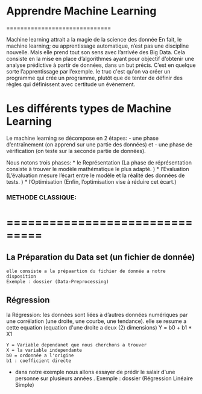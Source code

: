 # Apprendre Machine Learning 
==============================

Machine learning attrait a la magie de la science des donnée En fait, le machine learning; ou apprentissage automatique, n’est pas une discipline nouvelle. 
Mais elle prend tout son sens avec l’arrivée des Big Data.
Cela consiste en la mise en place d’algorithmes ayant pour objectif d’obtenir une analyse prédictive à partir de données, dans un but précis.
C’est en quelque sorte l’apprentissage par l’exemple. le truc c'est qu'on va créer un programme qui crée un programme, plutôt que de tenter de définir des règles qui définissent avec certitude un évènement. 


# Les différents types de Machine Learning

Le machine learning se décompose en 2 étapes: 
	- une phase d’entraînement (on apprend sur une partie des données) et 
	- une phase de vérification (on teste sur la seconde partie de données).

Nous notons trois phases: 
	* le Représentation 
		(La phase de réprésentation consiste à trouver le modèle mathématique le plus adapté. )
	* l’Evaluation
		(L’évaluation mesure l’écart entre le modèle et la réalité des données de tests. )
	* l’Optimisation
		(Enfin, l’optimisation vise à réduire cet écart.)
### METHODE CLASSIQUE:
===============================
===============================
## La Préparation du Data set (un fichier de donnée)
	elle consiste a la prépaartion du fichier de donnée a notre disposition
	Exemple : dossier (Data-Preprocessing)
	
## Régression

   la Régression: les données sont liées à d’autres données numériques par une corrélation (une droite, une courbe, une tendance).
elle se resume a cette equation (equation d'une droite a deux (2) dimensions)
Y = b0 + b1 * X1
	
	Y = Variable dependanet que nous cherchons a trouver
	X = la variable independante
	b0 = ordonnée a l'origine
	b1 : coefficient directe

 - dans notre exemple nous allons essayer de prédir le salair d'une personne sur plusieurs années .
	Exemple : dossier (Régression Linéaire Simple)





